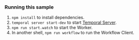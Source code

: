### Running this sample

1. `npm install` to install dependencies.
1. `temporal server start-dev` to start [Temporal Server](https://github.com/temporalio/cli/#installation).
1. `npm run start.watch` to start the Worker.
1. In another shell, `npm run workflow` to run the Workflow Client.
